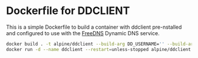 # Dockerfile for DDCLIENT 

This is a simple Dockerfile to build a container with ddclient pre-nstalled and configured to use with the [FreeDNS](https://freedns.afraid.org) Dynamic DNS service.

```bash
docker build . -t alpine/ddclient --build-arg DD_USERNAME='' --build-arg DD_PASSWORD='' --build-arg DD_DOMAINNAME=''
docker run -d --name ddclient --restart=unless-stopped alpine/ddclient
```
